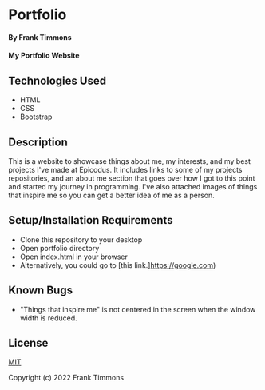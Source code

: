 # Portfolio

#### By Frank Timmons

#### My Portfolio Website

## Technologies Used

* HTML
* CSS
* Bootstrap

## Description

This is a website to showcase things about me, my interests, and my best projects I've made at Epicodus.  It includes links to some of my projects repositories, and an about me section that goes over how I got to this point and started my journey in programming. I've also attached images of things that inspire me so you can get a better idea of me as a person.

## Setup/Installation Requirements

* Clone this repository to your desktop
* Open portfolio directory
* Open index.html in your browser
* Alternatively, you could go to [this link.]https://google.com)

## Known Bugs

* "Things that inspire me" is not centered in the screen when the window width is reduced.

## License

[MIT](/LICENSE)

Copyright (c) 2022 Frank Timmons